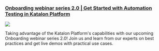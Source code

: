 ### [Onboarding webinar series 2.0 | Get Started with Automation Testing in Katalon Platform](https://katalon.com/webinars/onboarding-webinar-series-2.0?utm_source=ks-start-page&utm_medium=webinar)

<img src="https://cms-cdn.katalon.com/Get_Started_with_Automation_Testing_in_Katalon_Platform_3bd1ff9f39.png?">
 
Taking advantage of the Katalon Platform's capabilities with our upcoming Onboarding webinar series 2.0! Join us and learn from our experts on best practices and get live demos with practical use cases.
